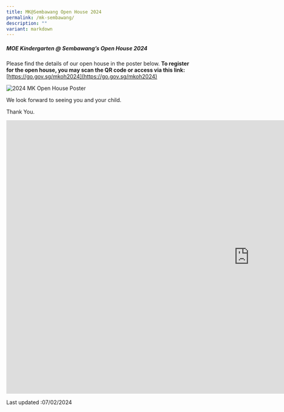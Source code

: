 ```yaml
---
title: MK@Sembawang Open House 2024
permalink: /mk-sembawang/
description: ""
variant: markdown
---
```

<!--
![](/images/MK%20Open%20House%202023.jpeg)

![](/images/MK-open-house.jpeg)

![](/images/waitlist-application.jpeg)

![](/images/mk-youtube.jpeg)

<br>
<img src="/images/mksmb.png" 
     style="width:40%">
		 
 <img src="/images/mksmb1.png" 
     style="width:40%">
-->

##### MOE Kindergarten @ Sembawang’s Open House 2024

Please find the details of our open house in the poster below. 
**To register for the open house, you may scan the QR code or access via this link:**
[https://go.gov.sg/mkoh2024](https://go.gov.sg/mkoh2024)



![2024 MK Open House Poster](/images/MKSembawang_2024_Open_House_Poster2.png)

We look forward to seeing you and your child.

Thank You.

<iframe allowfullscreen="true" height="720" width="1280" frameborder="0" src="https://docs.google.com/presentation/d/e/2PACX-1vTN44xlfHL5YulGp9sENAdtk1IJ9x8QURhWd05gNv3FVeAJj_KbY_fU-cDHeyyeSg/embed?start=true&amp;loop=true&amp;delayms=5000"></iframe>

Last updated :07/02/2024